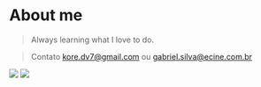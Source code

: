 <h1 align="left">About me</h1>

> Always learning what I love to do.

> Contato
> kore.dv7@gmail.com ou gabriel.silva@ecine.com.br

<div> 
  <a href = "mailto: kore.dv7@gmail.com"><img src="https://img.shields.io/badge/-Gmail-%23333?style=for-the-badge&logo=gmail&logoColor=white" target="_blank"></a>
  <a href = "#"><img src="https://img.shields.io/badge/-kore\\#0859-%fff?style=for-the-badge&logo=discord&logoColor=white" target="_blank"></a>
 
</div>
